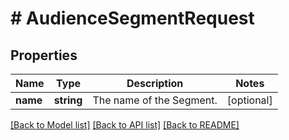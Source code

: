 # # AudienceSegmentRequest

## Properties

Name | Type | Description | Notes
------------ | ------------- | ------------- | -------------
**name** | **string** | The name of the Segment. | [optional]

[[Back to Model list]](../../README.md#models) [[Back to API list]](../../README.md#endpoints) [[Back to README]](../../README.md)
